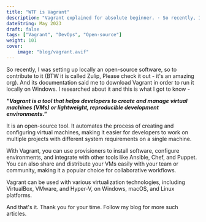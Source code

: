 ```yaml
---
title: "WTF is Vagrant"
description: "Vagrant explained for absolute beginner. · So recently, I was setting up locally an open-source software, so to contribute to it (BTW it is called Zulip,..."
dateString: May 2023
draft: false
tags: ["Vagrant", "DevOps", "Open-source"]
weight: 101
cover:
    image: "blog/vagrant.avif"
---
```


So recently, I was setting up locally an open-source software, so to contribute to it (BTW it is called Zulip, Please check it out - it's an amazing org). And its documentation said me to download Vagrant in order to run it locally on Windows. I researched about it and this is what I got to know -

***"Vagrant is a tool that helps developers to create and manage virtual machines (VMs) or lightweight, reproducible development environments."***


It is an open-source tool. It automates the process of creating and configuring virtual machines, making it easier for developers to work on multiple projects with different system requirements on a single machine.

With Vagrant, you can use provisioners to install software, configure environments, and integrate with other tools like Ansible, Chef, and Puppet. You can also share and distribute your VMs easily with your team or community, making it a popular choice for collaborative workflows.

Vagrant can be used with various virtualization technologies, including VirtualBox, VMware, and Hyper-V, on Windows, macOS, and Linux platforms.

And that's it. Thank you for your time. Follow my blog for more such articles.